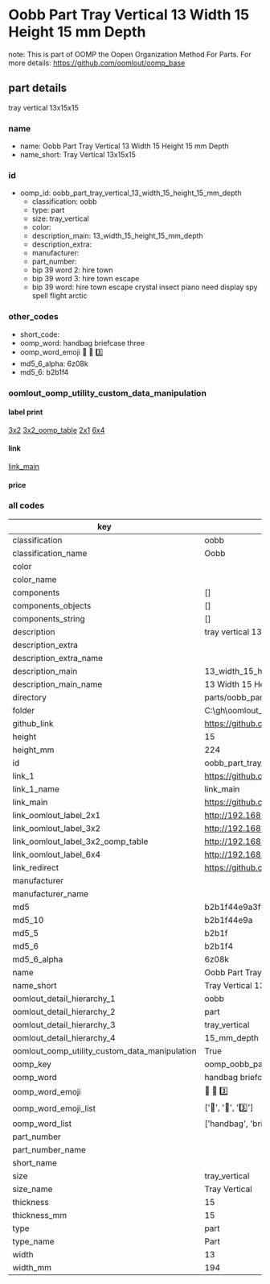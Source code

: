 # Oobb Part Tray Vertical 13 Width 15 Height 15 mm Depth  

note: This is part of OOMP the Oopen Organization Method For Parts. For more details: https://github.com/oomlout/oomp_base

##  part details
  



tray vertical 13x15x15



### name
* name: Oobb Part Tray Vertical 13 Width 15 Height 15 mm Depth
* name_short: Tray Vertical 13x15x15 
### id
* oomp_id: oobb_part_tray_vertical_13_width_15_height_15_mm_depth
  * classification: oobb
  * type: part
  * size: tray_vertical
  * color: 
  * description_main: 13_width_15_height_15_mm_depth
  * description_extra: 
  * manufacturer: 
  * part_number: 
  * bip 39 word 2: hire town
  * bip 39 word 3: hire town escape
  * bip 39 word: hire town escape crystal insect piano need display spy spell flight arctic

### other_codes
* short_code: 
* oomp_word: handbag briefcase three
* oomp_word_emoji :handbag: :briefcase: :three:
* md5_6_alpha: 6z08k
* md5_6: b2b1f4






### oomlout_oomp_utility_custom_data_manipulation
#### label print
[3x2](http://192.168.1.245:1112/?label=oomp%206z08k)
[3x2_oomp_table](http://192.168.1.108:1112/?label=oomp%206z08k)
[2x1](http://192.168.1.242:1112/?label=oomp%206z08k)
[6x4](http://192.168.1.55:1112/?label=oomp%206z08k)    

#### link

[link_main](https://github.com/oomlout/oomlout_oobb_version_4_generated_parts/tree/main/navigation_oomp/oobb/part/tray_vertical/13_width_15_height_15_mm_depth/part)                              

#### price







### all codes 
| key | value |  
| --- | --- |  
| classification | oobb |  
| classification_name | Oobb |  
| color |  |  
| color_name |  |  
| components | [] |  
| components_objects | [] |  
| components_string | [] |  
| description | tray vertical 13x15x15 |  
| description_extra |  |  
| description_extra_name |  |  
| description_main | 13_width_15_height_15_mm_depth |  
| description_main_name | 13 Width 15 Height 15 mm Depth |  
| directory | parts/oobb_part_tray_vertical_13_width_15_height_15_mm_depth |  
| folder | C:\gh\oomlout_oobb_version_4_generated_parts\parts\oobb_part_tray_vertical_13_width_15_height_15_mm_depth |  
| github_link | https://github.com/oomlout/oomlout_oomp_part_src/tree/main/parts/oobb_part_tray_vertical_13_width_15_height_15_mm_depth |  
| height | 15 |  
| height_mm | 224 |  
| id | oobb_part_tray_vertical_13_width_15_height_15_mm_depth |  
| link_1 | https://github.com/oomlout/oomlout_oobb_version_4_generated_parts/tree/main/navigation_oomp/oobb/part/tray_vertical/13_width_15_height_15_mm_depth/part |  
| link_1_name | link_main |  
| link_main | https://github.com/oomlout/oomlout_oobb_version_4_generated_parts/tree/main/navigation_oomp/oobb/part/tray_vertical/13_width_15_height_15_mm_depth/part |  
| link_oomlout_label_2x1 | http://192.168.1.242:1112/?label=oomp%206z08k |  
| link_oomlout_label_3x2 | http://192.168.1.245:1112/?label=oomp%206z08k |  
| link_oomlout_label_3x2_oomp_table | http://192.168.1.108:1112/?label=oomp%206z08k |  
| link_oomlout_label_6x4 | http://192.168.1.55:1112/?label=oomp%206z08k |  
| link_redirect | https://github.com/oomlout/oomlout_oobb_version_4_generated_parts/tree/main/parts/oobb_tray_vertical_13_15_15 |  
| manufacturer |  |  
| manufacturer_name |  |  
| md5 | b2b1f44e9a3f927a903a83549a399360 |  
| md5_10 | b2b1f44e9a |  
| md5_5 | b2b1f |  
| md5_6 | b2b1f4 |  
| md5_6_alpha | 6z08k |  
| name | Oobb Part Tray Vertical 13 Width 15 Height 15 mm Depth |  
| name_short | Tray Vertical 13x15x15  |  
| oomlout_detail_hierarchy_1 | oobb |  
| oomlout_detail_hierarchy_2 | part |  
| oomlout_detail_hierarchy_3 | tray_vertical |  
| oomlout_detail_hierarchy_4 | 15_mm_depth |  
| oomlout_oomp_utility_custom_data_manipulation | True |  
| oomp_key | oomp_oobb_part_tray_vertical_13_width_15_height_15_mm_depth |  
| oomp_word | handbag briefcase three |  
| oomp_word_emoji | :handbag: :briefcase: :three: |  
| oomp_word_emoji_list | [':handbag:', ':briefcase:', ':three:'] |  
| oomp_word_list | ['handbag', 'briefcase', 'three'] |  
| part_number |  |  
| part_number_name |  |  
| short_name |  |  
| size | tray_vertical |  
| size_name | Tray Vertical |  
| thickness | 15 |  
| thickness_mm | 15 |  
| type | part |  
| type_name | Part |  
| width | 13 |  
| width_mm | 194 |  
